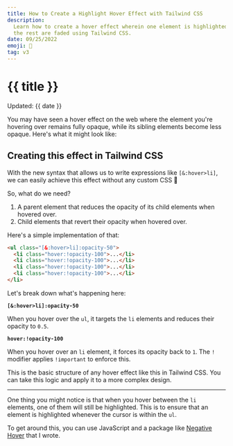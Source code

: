 ```yaml
---
title: How to Create a Highlight Hover Effect with Tailwind CSS
description:
  Learn how to create a hover effect wherein one element is highlighted while
  the rest are faded using Tailwind CSS.
date: 09/25/2022
emoji: 🔦
tag: v3
---
```


# {{ title }}

Updated: {{ date }}

You may have seen a hover effect on the web where the element you're hovering
over remains fully opaque, while its sibling elements become less opaque. Here's
what it might look like:

<!-- <BlogPreview
  previewId="highlight-hover"
  previewTitle="Highlight Hover Example"
  previewContainer="p-8"
/> -->

## Creating this effect in Tailwind CSS

With the new syntax that allows us to write expressions like `[&:hover>li]`, we
can easily achieve this effect without any custom CSS 🎉

So, what do we need?

1. A parent element that reduces the opacity of its child elements when hovered
   over.
2. Child elements that revert their opacity when hovered over.

Here's a simple implementation of that:

```html
<ul class="[&:hover>li]:opacity-50">
  <li class="hover:!opacity-100">...</li>
  <li class="hover:!opacity-100">...</li>
  <li class="hover:!opacity-100">...</li>
  <li class="hover:!opacity-100">...</li>
</li>
```

Let's break down what's happening here:

**`[&:hover>li]:opacity-50`**

When you hover over the `ul`, it targets the `li` elements and reduces their
opacity to `0.5`.

**`hover:!opacity-100`**

When you hover over an `li` element, it forces its opacity back to `1`. The `!`
modifier applies `!important` to enforce this.

This is the basic structure of any hover effect like this in Tailwind CSS. You
can take this logic and apply it to a more complex design.

---

One thing you might notice is that when you hover between the `li` elements, one
of them will still be highlighted. This is to ensure that an element is
highlighted whenever the cursor is within the `ul`.

To get around this, you can use JavaScript and a package like
[Negative Hover](https://github.com/markmead/negative-hover) that I wrote.
